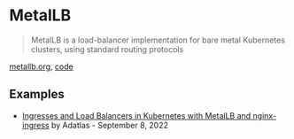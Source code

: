 # MetalLB

> MetalLB is a load-balancer implementation for bare metal Kubernetes clusters, using standard routing protocols

[metallb.org](https://metallb.org/), [code](https://github.com/metallb/metallb)

## Examples

* [Ingresses and Load Balancers in Kubernetes with MetalLB and nginx-ingress](https://www.adaltas.com/en/2022/09/08/kubernetes-metallb-nginx/) by Adatlas - September 8, 2022

